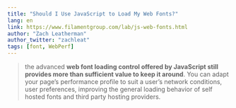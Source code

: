 ```yaml
---
title: "Should I Use JavaScript to Load My Web Fonts?"
lang: en
link: https://www.filamentgroup.com/lab/js-web-fonts.html
author: "Zach Leatherman"
author_twitter: "zachleat"
tags: [font, WebPerf]
---
```


> the advanced **web font loading control offered by JavaScript still provides more than sufficient value to keep it around**. You can adapt your page’s performance profile to suit a user’s network conditions, user preferences, improving the general loading behavior of self hosted fonts and third party hosting providers.

